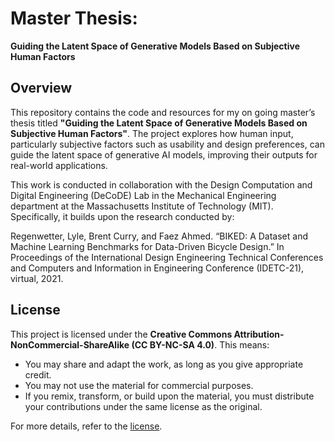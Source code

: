 # Master Thesis:  
**Guiding the Latent Space of Generative Models Based on Subjective Human Factors**

## Overview
This repository contains the code and resources for my on going master’s thesis titled **"Guiding the Latent Space of Generative Models Based on Subjective Human Factors"**. The project explores how human input, particularly subjective factors such as usability and design preferences, can guide the latent space of generative AI models, improving their outputs for real-world applications. 

This work is conducted in collaboration with the Design Computation and Digital Engineering (DeCoDE) Lab in the Mechanical Engineering department at the Massachusetts Institute of Technology (MIT). Specifically, it builds upon the research conducted by:

Regenwetter, Lyle, Brent Curry, and Faez Ahmed. “BIKED: A Dataset and Machine Learning Benchmarks for Data-Driven Bicycle Design.” In Proceedings of the International Design Engineering Technical Conferences and Computers and Information in Engineering Conference (IDETC-21), virtual, 2021.

## License
This project is licensed under the **Creative Commons Attribution-NonCommercial-ShareAlike (CC BY-NC-SA 4.0)**. This means:

- You may share and adapt the work, as long as you give appropriate credit.
- You may not use the material for commercial purposes.
- If you remix, transform, or build upon the material, you must distribute your contributions under the same license as the original.

For more details, refer to the [license](http://creativecommons.org/licenses/by-nc-sa/4.0/).
